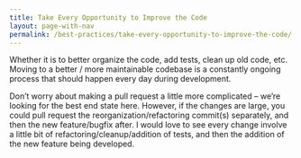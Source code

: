 ```yaml
---
title: Take Every Opportunity to Improve the Code
layout: page-with-nav
permalink: /best-practices/take-every-opportunity-to-improve-the-code/
---
```


Whether it is to better organize the code, add tests, clean up old code, etc. 
Moving to a better / more maintainable codebase is a constantly ongoing process 
that should happen every day during development.

Don’t worry about making a pull request a little more complicated – we’re
looking for the best end state here. However, if the changes are large, you
could pull request the reorganization/refactoring commit(s) separately, and
then the new feature/bugfix after. I would love to see every change involve a
little bit of refactoring/cleanup/addition of tests, and then the addition of
the new feature being developed.